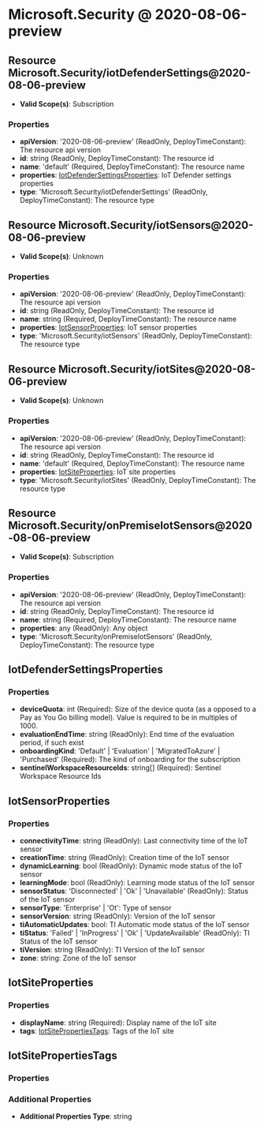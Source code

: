 # Microsoft.Security @ 2020-08-06-preview

## Resource Microsoft.Security/iotDefenderSettings@2020-08-06-preview
* **Valid Scope(s)**: Subscription
### Properties
* **apiVersion**: '2020-08-06-preview' (ReadOnly, DeployTimeConstant): The resource api version
* **id**: string (ReadOnly, DeployTimeConstant): The resource id
* **name**: 'default' (Required, DeployTimeConstant): The resource name
* **properties**: [IotDefenderSettingsProperties](#iotdefendersettingsproperties): IoT Defender settings properties
* **type**: 'Microsoft.Security/iotDefenderSettings' (ReadOnly, DeployTimeConstant): The resource type

## Resource Microsoft.Security/iotSensors@2020-08-06-preview
* **Valid Scope(s)**: Unknown
### Properties
* **apiVersion**: '2020-08-06-preview' (ReadOnly, DeployTimeConstant): The resource api version
* **id**: string (ReadOnly, DeployTimeConstant): The resource id
* **name**: string (Required, DeployTimeConstant): The resource name
* **properties**: [IotSensorProperties](#iotsensorproperties): IoT sensor properties
* **type**: 'Microsoft.Security/iotSensors' (ReadOnly, DeployTimeConstant): The resource type

## Resource Microsoft.Security/iotSites@2020-08-06-preview
* **Valid Scope(s)**: Unknown
### Properties
* **apiVersion**: '2020-08-06-preview' (ReadOnly, DeployTimeConstant): The resource api version
* **id**: string (ReadOnly, DeployTimeConstant): The resource id
* **name**: 'default' (Required, DeployTimeConstant): The resource name
* **properties**: [IotSiteProperties](#iotsiteproperties): IoT site properties
* **type**: 'Microsoft.Security/iotSites' (ReadOnly, DeployTimeConstant): The resource type

## Resource Microsoft.Security/onPremiseIotSensors@2020-08-06-preview
* **Valid Scope(s)**: Subscription
### Properties
* **apiVersion**: '2020-08-06-preview' (ReadOnly, DeployTimeConstant): The resource api version
* **id**: string (ReadOnly, DeployTimeConstant): The resource id
* **name**: string (Required, DeployTimeConstant): The resource name
* **properties**: any (ReadOnly): Any object
* **type**: 'Microsoft.Security/onPremiseIotSensors' (ReadOnly, DeployTimeConstant): The resource type

## IotDefenderSettingsProperties
### Properties
* **deviceQuota**: int (Required): Size of the device quota (as a opposed to a Pay as You Go billing model). Value is required to be in multiples of 1000.
* **evaluationEndTime**: string (ReadOnly): End time of the evaluation period, if such exist
* **onboardingKind**: 'Default' | 'Evaluation' | 'MigratedToAzure' | 'Purchased' (Required): The kind of onboarding for the subscription
* **sentinelWorkspaceResourceIds**: string[] (Required): Sentinel Workspace Resource Ids

## IotSensorProperties
### Properties
* **connectivityTime**: string (ReadOnly): Last connectivity time of the IoT sensor
* **creationTime**: string (ReadOnly): Creation time of the IoT sensor
* **dynamicLearning**: bool (ReadOnly): Dynamic mode status of the IoT sensor
* **learningMode**: bool (ReadOnly): Learning mode status of the IoT sensor
* **sensorStatus**: 'Disconnected' | 'Ok' | 'Unavailable' (ReadOnly): Status of the IoT sensor
* **sensorType**: 'Enterprise' | 'Ot': Type of sensor
* **sensorVersion**: string (ReadOnly): Version of the IoT sensor
* **tiAutomaticUpdates**: bool: TI Automatic mode status of the IoT sensor
* **tiStatus**: 'Failed' | 'InProgress' | 'Ok' | 'UpdateAvailable' (ReadOnly): TI Status of the IoT sensor
* **tiVersion**: string (ReadOnly): TI Version of the IoT sensor
* **zone**: string: Zone of the IoT sensor

## IotSiteProperties
### Properties
* **displayName**: string (Required): Display name of the IoT site
* **tags**: [IotSitePropertiesTags](#iotsitepropertiestags): Tags of the IoT site

## IotSitePropertiesTags
### Properties
### Additional Properties
* **Additional Properties Type**: string

